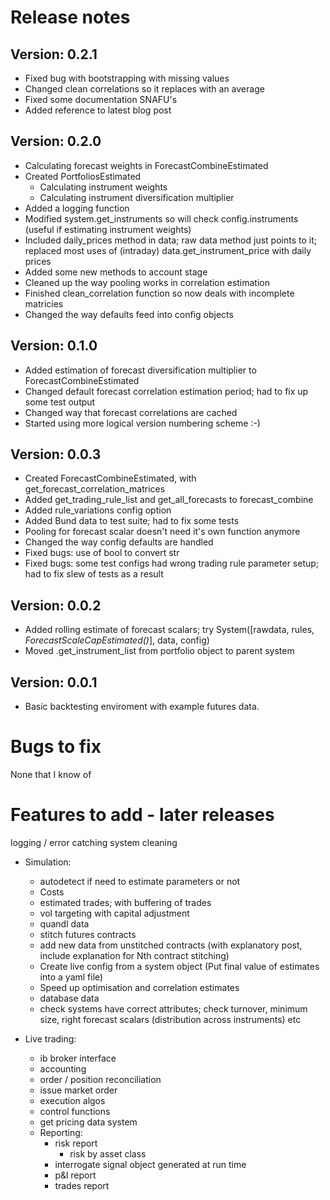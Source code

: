 # Release notes


## Version: 0.2.1

* Fixed bug with bootstrapping with missing values
* Changed clean correlations so it replaces with an average
* Fixed some documentation SNAFU's
* Added reference to latest blog post


## Version: 0.2.0

* Calculating forecast weights in ForecastCombineEstimated
* Created PortfoliosEstimated
   * Calculating instrument weights 
   * Calculating instrument diversification multiplier 
* Added a logging function 
* Modified system.get_instruments so will check config.instruments (useful if estimating instrument weights)
* Included daily_prices method in data; raw data method just points to it; replaced most uses of (intraday) data.get_instrument_price with daily prices
* Added some new methods to account stage
* Cleaned up the way pooling works in correlation estimation
* Finished clean_correlation function so now deals with incomplete matricies
* Changed the way defaults feed into config objects


## Version: 0.1.0

* Added estimation of forecast diversification multiplier to ForecastCombineEstimated
* Changed default forecast correlation estimation period; had to fix up some test output
* Changed way that forecast correlations are cached
* Started using more logical version numbering scheme :-)

## Version: 0.0.3

* Created ForecastCombineEstimated, with get_forecast_correlation_matrices
* Added get_trading_rule_list and get_all_forecasts to forecast_combine
* Added rule_variations config option
* Added Bund data to test suite; had to fix some tests
* Pooling for forecast scalar doesn't need it's own function anymore
* Changed the way config defaults are handled
* Fixed bugs: use of bool to convert str
* Fixed bugs: some test configs had wrong trading rule parameter setup; had to fix slew of tests as a result

## Version: 0.0.2

* Added rolling estimate of forecast scalars; try System([rawdata, rules, *ForecastScaleCapEstimated()*], data, config)
* Moved .get_instrument_list from portfolio object to parent system

## Version: 0.0.1

* Basic backtesting enviroment with example futures data.



# Bugs to fix

None that I know of


# Features to add - later releases

logging / error catching
system cleaning

* Simulation:

  * autodetect if need to estimate parameters or not
  * Costs
  * estimated trades; with buffering of trades
  * vol targeting with capital adjustment
  * quandl data
  * stitch futures contracts 
  * add new data from unstitched contracts (with explanatory post, include explanation for Nth contract stitching)
  * Create live config from a system object (Put final value of estimates into a yaml file) 
  * Speed up optimisation and correlation estimates
  * database data
  * check systems have correct attributes; check turnover, minimum size, right forecast scalars (distribution across instruments) etc

* Live trading:

  * ib broker interface
  * accounting
  * order / position reconciliation
  * issue market order 
  * execution algos
  * control functions
  * get pricing data system 
  * Reporting: 
    * risk report
      * risk by asset class
    * interrogate signal object generated at run time
    * p&l report
    * trades report
    
